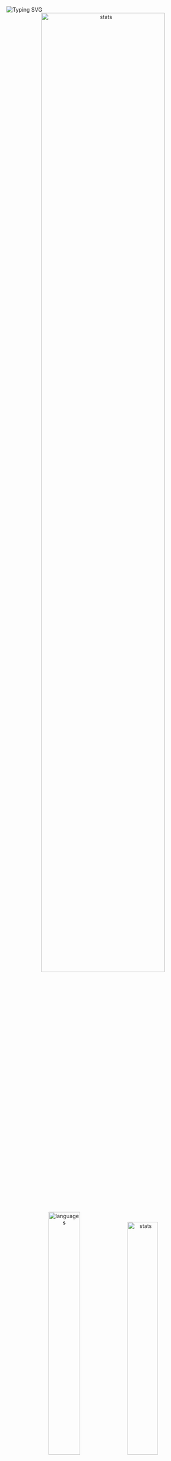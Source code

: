 <img src="https://readme-typing-svg.demolab.com?font=Fira+Code&size=50&duration=3000&color=9745F5&center=true&multiline=true&repeat=false&random=false&width=1000&height=150&lines=Hi!+I'm+Vanya;Python+Fullstack+Developer" alt="Typing SVG" />
<div align="center">
  <img src="http://github-readme-streak-stats.herokuapp.com?user=schr1k&theme=midnight-purple&hide_border=true&border_radius=0&date_format=j%20M%5B%20Y%5D&card_width=500&dates=9745F5&background=020202&border=9745F5&stroke=9745F5&ring=9745F5&fire=9745F5&currStreakNum=9745F5&sideNums=9745F5&currStreakLabel=9745F5&sideLabels=9745F5&excludeDaysLabel=9745F5" alt="stats" width=80%/>
</div>
<div align="center">
  <img src="https://github-readme-stats.vercel.app/api/top-langs/?username=schr1k&hide_border=true&bg_color=020202&text_color=9745F5&title_color=9745F5&layout=compact" alt="languages" width=40.25%>
  <img src="https://github-readme-stats.vercel.app/api?username=schr1k&show_icons=true&hide_border=true&bg_color=020202&text_color=9745F5&title_color=9745F5&icon_color=9745F5&hide_rank=true&hide=contribs,issues" alt="stats" width=39.4%/>
</div>
<div align="center">
  <h1>Skills:</h1>
  <img src="https://skillicons.dev/icons?i=py,postgres,html,css,js,ts,react,next,git,linux" alt="skills" width=80%>
</div>

---
<!--START_SECTION:waka-->
**🐱 My GitHub Data** 

> 📦 89.3 kB Used in GitHub's Storage 
 > 
> 🏆 832 Contributions in the Year 2023
 > 
> 💼 Opted to Hire
 > 
> 📜 12 Public Repositories 
 > 
> 🔑 15 Private Repositories 
 > 
📊 **This Week I Spent My Time On** 

```text
🕑︎ Time Zone: Europe/Moscow

💬 Programming Languages: 
Python                   13 hrs 8 mins       ██████████████░░░░░░░░░░░   56.84 % 
YAML                     3 hrs 50 mins       ████░░░░░░░░░░░░░░░░░░░░░   16.65 % 
Docker                   1 hr 35 mins        ██░░░░░░░░░░░░░░░░░░░░░░░   06.86 % 
Log                      1 hr 25 mins        ██░░░░░░░░░░░░░░░░░░░░░░░   06.16 % 
Bash                     1 hr 12 mins        █░░░░░░░░░░░░░░░░░░░░░░░░   05.23 % 

🔥 Editors: 
PyCharm                  21 hrs 37 mins      ███████████████████████░░   93.55 % 
Vim                      1 hr 7 mins         █░░░░░░░░░░░░░░░░░░░░░░░░   04.88 % 
WebStorm                 18 mins             ░░░░░░░░░░░░░░░░░░░░░░░░░   01.32 % 
Unknown Editor           2 mins              ░░░░░░░░░░░░░░░░░░░░░░░░░   00.19 % 
DataGrip                 1 min               ░░░░░░░░░░░░░░░░░░░░░░░░░   00.07 % 

💻 Operating System: 
Windows                  21 hrs 59 mins      ████████████████████████░   95.12 % 
Linux                    1 hr 7 mins         █░░░░░░░░░░░░░░░░░░░░░░░░   04.88 % 
```

**I Mostly Code in Python** 

```text
Python                   23 repos            ██████████████████░░░░░░░   71.88 % 
HTML                     3 repos             ██░░░░░░░░░░░░░░░░░░░░░░░   09.38 % 
TypeScript               3 repos             ██░░░░░░░░░░░░░░░░░░░░░░░   09.38 % 
JavaScript               2 repos             ██░░░░░░░░░░░░░░░░░░░░░░░   06.25 % 
Lasso                    1 repo              █░░░░░░░░░░░░░░░░░░░░░░░░   03.12 % 
```




 Last Updated on 13/12/2023 23:24:56 UTC
<!--END_SECTION:waka-->
